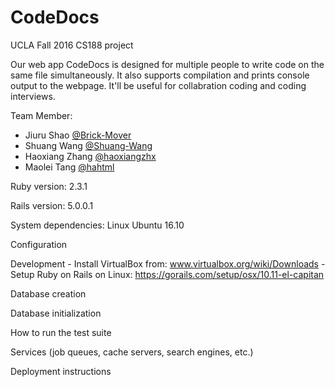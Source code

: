 # CodeDocs
UCLA Fall 2016 CS188 project

Our web app CodeDocs is designed for multiple people to write code on the same file simultaneously. It also supports compilation and prints console output to the webpage. It'll be useful for collabration coding and coding interviews.

Team Member:
  - Jiuru Shao [@Brick-Mover](https://github.com/Brick-Mover)
  - Shuang Wang [@Shuang-Wang](https://github.com/Shuang-Wang)
  - Haoxiang Zhang [@haoxiangzhx](https://github.com/haoxiangzhx)
  - Maolei Tang [@hahtml](https://github.com/hahtml)

Ruby version: 2.3.1

Rails version: 5.0.0.1

System dependencies: Linux Ubuntu 16.10

Configuration

Development
	- Install VirtualBox from: www.virtualbox.org/wiki/Downloads
	- Setup Ruby on Rails on Linux: https://gorails.com/setup/osx/10.11-el-capitan

Database creation

Database initialization

How to run the test suite

Services (job queues, cache servers, search engines, etc.)

Deployment instructions
 
